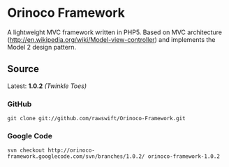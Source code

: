 # Orinoco Framework 

A lightweight MVC framework written in PHP5. Based on MVC architecture (http://en.wikipedia.org/wiki/Model-view-controller) and implements the Model 2 design pattern.

## Source

Latest: **1.0.2** _(Twinkle Toes)_

### GitHub

```git clone git://github.com/rawswift/Orinoco-Framework.git```

### Google Code

```svn checkout http://orinoco-framework.googlecode.com/svn/branches/1.0.2/ orinoco-framework-1.0.2```
